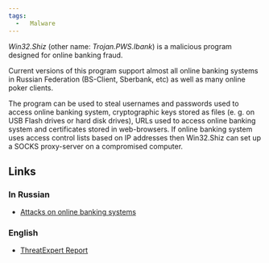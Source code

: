 ```yaml
---
tags:
  -   Malware
---
```

*Win32.Shiz* (other name: *Trojan.PWS.Ibank*) is a malicious program
designed for online banking fraud.

Current versions of this program support almost all online banking
systems in Russian Federation (BS-Client, Sberbank, etc) as well as many
online poker clients.

The program can be used to steal usernames and passwords used to access
online banking system, cryptographic keys stored as files (e. g. on USB
Flash drives or hard disk drives), URLs used to access online banking
system and certificates stored in web-browsers. If online banking system
uses access control lists based on IP addresses then Win32.Shiz can set
up a SOCKS proxy-server on a compromised computer.

## Links

### In Russian

- [Attacks on online banking
  systems](http://www.nobunkum.ru/issue003/banker-attacks/)

### English

- [ThreatExpert
  Report](http://www.threatexpert.com/report.aspx?md5=826c855b440611a944e25f072a533ea3)

